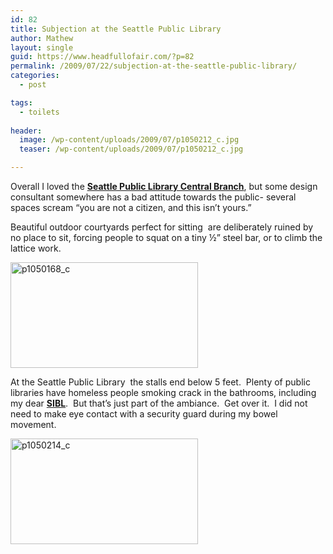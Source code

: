 ```yaml
---
id: 82
title: Subjection at the Seattle Public Library
author: Mathew
layout: single
guid: https://www.headfullofair.com/?p=82
permalink: /2009/07/22/subjection-at-the-seattle-public-library/
categories:
  - post

tags:
  - toilets
  
header:
  image: /wp-content/uploads/2009/07/p1050212_c.jpg
  teaser: /wp-content/uploads/2009/07/p1050212_c.jpg

---
```

Overall I loved the **[Seattle Public Library Central Branch][1]**, but some design consultant somewhere has a bad attitude towards the public- several spaces scream &#8220;you are not a citizen, and this isn&#8217;t yours.&#8221;

Beautiful outdoor courtyards perfect for sitting  are deliberately ruined by no place to sit, forcing people to squat on a tiny ½&#8221; steel bar, or to climb the lattice work.
 
[<img class="alignnone size-medium wp-image-84" title="p1050168_c" src="https://www.headfullofair.com/wp-content/uploads/2009/07/p1050168_c-300x169.jpg" alt="p1050168_c" width="300" height="169" />][3]

At the Seattle Public Library  the stalls end below 5 feet.  Plenty of public libraries have homeless people smoking crack in the bathrooms, including my dear **[SIBL][4]**.  But that&#8217;s just part of the ambiance.  Get over it.  I did not need to make eye contact with a security guard during my bowel movement.

[<img class="alignnone size-medium wp-image-85" title="p1050214_c" src="https://www.headfullofair.com/wp-content/uploads/2009/07/p1050214_c-300x169.jpg" alt="p1050214_c" width="300" height="169" />][5]

 [1]: http://www.spl.org/default.asp?pageID=branch_central&branchID=1
 [2]: /wp-content/uploads/2009/07/p1050212_c.jpg
 [3]: /wp-content/uploads/2009/07/p1050168_c.jpg
 [4]: http://www.nypl.org/research/sibl/
 [5]: /wp-content/uploads/2009/07/p1050214_c.jpg